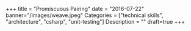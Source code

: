 +++
title = "Promiscuous Pairing"
date = "2016-07-22"
banner="/images/weave.jpeg"
Categories = ["technical skills", "architecture", "csharp", "unit-testing"]
Description = ""
draft=true
+++

